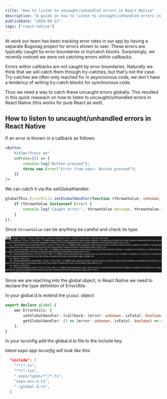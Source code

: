 ```yaml
---
title: "How to listen to uncaught/unhandled errors in React Native"
description: "A guide on how to listen to uncaught/unhandled errors in React Native"
publishDate: "2024-09-22"
tags: ["react-native"]
---
```


At work our team has been tracking error rates in our app by having a separate
Bugsnag project for errors shown to user. These errors are typically caught by
error boundaries or try/catch blocks. Surprisingly, we recently noticed we were
not catching errors within callbacks.

Errors within callbacks are not caught by error boundaries. Naturally we think
that we will catch them through try-catches, but that's not the case.
Try-catches are often only reached for in asyncronous code, we don't have a
tendency of writing try-catch blocks for synchronous code.

Thus we need a way to catch these uncaught errors globally. This resulted
in this quick reaseach on how to listen to uncaught/unhandled errors in React
Native (this works for pure React as well).

## How to listen to uncaught/unhandled errors in React Native

If an error is thrown in a callback as follows:

```jsx
<Button
	title="Press me"
	onPress={() => {
		console.log("Button pressed");
		throw new Error("Error from user: Button pressed");
	}}
/>
```

We can catch it via the setGlobalHandler:

```typescript
globalThis.ErrorUtils.setGlobalHandler(function (thrownValue: unknown, isFatal: boolean) {
	if (thrownValue instanceof Error) {
		console.log("Caught error:", thrownValue.message, thrownValue.stack);
	}
});
```

Since `thrownValue` can be anything be careful and check its type.

![Logged caught error](./logged-caught-error.png)

Since we are reaching into the global object, in React Native we need to
declare the type definition of ErrorUtils:

In your global.d.ts extend the `global` object:

```typescript
export declare global {
	var ErrorUtils: {
		setGlobalHandler: (callback: (error: unknown, isFatal: boolean) => void) => void;
		getGlobalHandler: () => (error: unknown, isFatal: boolean) => void;
	};
}
```

In your tsconfig add the global.d.ts file to the include key:

_latest expo app tsconfig will look like this:_

```json
  "include": [
    "**/*.ts",
    "**/*.tsx",
    ".expo/types/**/*.ts",
    "expo-env.d.ts",
    "./global.d.ts",
  ]
```
